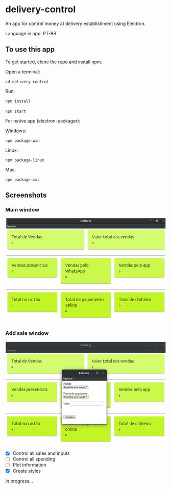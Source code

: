# delivery-control
An app for control money at delivery establishment using Electron.

Language in app: PT-BR.

## To use this app

To get started, clone the repo and install npm.

Open a terminal:

```
cd delivery-control
```

Run:

```
npm install

npm start
```

For native app (electron-packager):

Windows:
```
npm package-win
```

Linux:
```
npm package-linux
```

Mac:
```
npm package-mac
```


## Screenshots

### Main window

![main-window](assets/main-window-print.png)


### Add sale window

![sale-window](assets/add-window-print.png)



- [X] Control all sales and inputs
- [ ] Control all spending
- [ ] Plot information
- [X] Create styles

In progress...